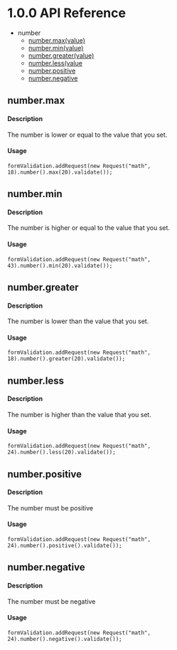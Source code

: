 # 1.0.0 API Reference

* number
  * [number.max(value)](#number.max)
  * [number.min(value)](#number.min)
  * [number.greater(value)](#number.greater)
  * [number.less(value](#number.less)
  * [number.positive](#number.positive)
  * [number.negative](#number.negative)
 
 
## <a name="number.max"></a>number.max
#### Description
The number is lower or equal to the value that you set.
#### Usage
```
formValidation.addRequest(new Request("math", 18).number().max(20).validate());
```

## <a name="number.min"></a>number.min
#### Description
The number is higher or equal to the value that you set.
#### Usage
```
formValidation.addRequest(new Request("math", 43).number().min(20).validate());
```

## <a name="number.greater"></a>number.greater
#### Description
The number is lower than the value that you set.
#### Usage
```
formValidation.addRequest(new Request("math", 18).number().greater(20).validate());
```

## <a name="number.less"></a>number.less
#### Description
The number is higher than the value that you set.
#### Usage
```
formValidation.addRequest(new Request("math", 24).number().less(20).validate());
```

## <a name="number.positive"></a>number.positive
#### Description
The number must be positive
#### Usage
```
formValidation.addRequest(new Request("math", 24).number().positive().validate());
```

## <a name="number.negative"></a>number.negative
#### Description
The number must be negative
#### Usage
```
formValidation.addRequest(new Request("math", 24).number().negative().validate());
```

